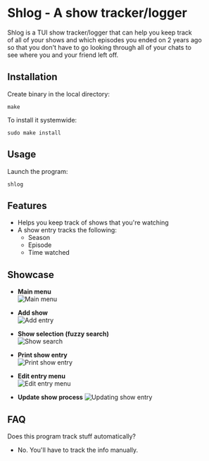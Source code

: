 # Shlog - A show tracker/logger

Shlog is a TUI show tracker/logger that can help you keep track  
of all of your shows and which episodes you ended on 2 years ago  
so that you don't have to go looking through all of your chats to  
see where you and your friend left off. 

## Installation

Create binary in the local directory:  
```
make
```

To install it systemwide:
```
sudo make install
```

## Usage

Launch the program:  
```
shlog
```

## Features

- Helps you keep track of shows that you're watching
- A show entry tracks the following:
    * Season
    * Episode
    * Time watched

## Showcase

- **Main menu**  
![Main menu](https://gitlab.com/k_lar/shlog/uploads/70a2810d7e4764c9d789773d16a12a53/main_menu.png)

- **Add show**  
![Add entry](https://gitlab.com/k_lar/shlog/uploads/32139246f239c4f77f8dc25cf4ab7778/added_entry.png)

- **Show selection (fuzzy search)**  
![Show search](https://gitlab.com/k_lar/shlog/uploads/b29b2f94d9e21a2b503e22d5cb6218fc/selecting_show.png)

- **Print show entry**  
![Print show entry](https://gitlab.com/k_lar/shlog/uploads/8cb59e4dee89a0177987a60916252c9f/view_progress.png)

- **Edit entry menu**  
![Edit entry menu](https://gitlab.com/k_lar/shlog/uploads/9d56f4978a61c8d1da050bc3aa9e98ca/edit_entry.png)

- **Update show process**
![Updating show entry](https://gitlab.com/k_lar/shlog/uploads/33afb029b6d8737bd897256a1afaec5f/edited_entry.png)

## FAQ

Does this program track stuff automatically?  
- No. You'll have to track the info manually.


